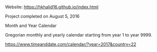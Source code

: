 Website: https://hkhalid16.github.io/index.html




Project completed on August 5, 2016

Month and Year Calendar

Gregorian monthly and yearly calendar starting from year 1 to year 9999.

https://www.timeanddate.com/calendar/?year=2017&country=22
